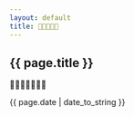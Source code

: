 ```yaml
---
layout: default
title: 
---
```

<h2>{{ page.title }}</h2>
<p></p>
<p>{{ page.date | date_to_string }}</p>